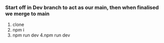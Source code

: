 ### Start off in Dev branch to act as our main, then when finalised we merge to main

1. clone 
2. npm i
3. npm run dev
4.npm run dev
